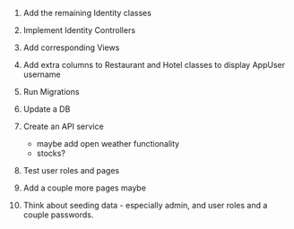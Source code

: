 1. Add the remaining Identity classes
2. Implement Identity Controllers
3. Add corresponding Views
4. Add extra columns to Restaurant and Hotel classes to display AppUser username
5. Run Migrations
6. Update a DB
7. Create an API service
   - maybe add open weather functionality
   - stocks?

8. Test user roles and pages
9. Add a couple more pages maybe
10. Think about seeding data - especially admin, and user roles and a couple passwords.